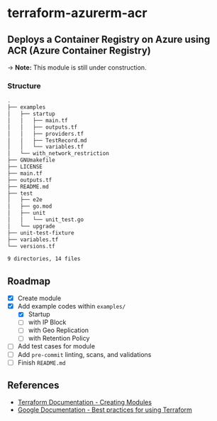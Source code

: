 # terraform-azurerm-acr

## Deploys a Container Registry on Azure using ACR (Azure Container Registry)

-> **Note:** This module is still under construction.

### Structure

```bash
.
├── examples
│   ├── startup
│   │   ├── main.tf
│   │   ├── outputs.tf
│   │   ├── providers.tf
│   │   ├── TestRecord.md
│   │   └── variables.tf
│   └── with_network_restriction
├── GNUmakefile
├── LICENSE
├── main.tf
├── outputs.tf
├── README.md
├── test
│   ├── e2e
│   ├── go.mod
│   ├── unit
│   │   └── unit_test.go
│   └── upgrade
├── unit-test-fixture
├── variables.tf
└── versions.tf

9 directories, 14 files
```

## Roadmap

- [X] Create module
- [X] Add example codes within `examples/`
  - [X] Startup
  - [ ] with IP Block
  - [ ] with Geo Replication
  - [ ] with Retention Policy
- [ ] Add test cases for module
- [ ] Add `pre-commit` linting, scans, and validations
- [ ] Finish `README.md`

## References

- [Terraform Documentation - Creating Modules](https://developer.hashicorp.com/terraform/language/modules/develop)
- [Google Documentation - Best practices for using Terraform](https://cloud.google.com/docs/terraform/best-practices-for-terraform)